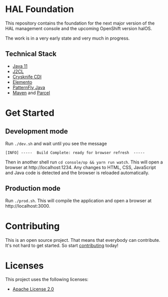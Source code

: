# HAL Foundation

This repository contains the foundation for the next major version of the HAL management console and the upcoming OpenShift version halOS.

The work is in a very early state and very much in progress.

## Technical Stack

- [Java 11](https://jdk.java.net/java-se-ri/11)
- [J2CL](https://github.com/google/j2cl)
- [Crysknife CDI](https://github.com/crysknife-io/crysknife)
- [Elemento](https://github.com/hal/elemento)
- [PatternFly Java](https://github.com/patternfly-java)
- [Maven](https://maven.apache.org/) and [Parcel](https://parceljs.org/)

# Get Started

## Development mode

Run `./dev.sh` and wait until you see the message

```
[INFO] -----  Build Complete: ready for browser refresh  -----
```

Then in another shell run `cd console/op && yarn run watch`. This will open a browser at http://localhost:1234. Any changes to HTML, CSS, JavaScript and Java code is detected and the browser is reloaded automatically.

## Production mode

Run `./prod.sh`. This will compile the application and open a browser at http://localhost:3000.

# Contributing

This is an open source project. That means that everybody can contribute. It's not hard to get started. So start [contributing](CONTRIBUTING.md) today!

# Licenses

This project uses the following licenses:

* [Apache License 2.0](https://repository.jboss.org/licenses/apache-2.0.txt)
